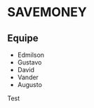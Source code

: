 <h1>SAVEMONEY</h1>


<h2>Equipe</h2>
<ul>
    <li>Edmilson</li>
    <li>Gustavo</li>
    <li>David</li>
    <li>Vander</li>
    <li>Augusto</li>
</ul>

<p>Test</p>